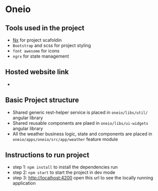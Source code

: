 # Oneio

## Tools used in the project

- [Nx](https://nx.dev) for project scafoldin
- `Bootstrap` and scss for project styling
- `font awesome` for icons
- `ngrx` for state management

## Hosted website link
- 
## Basic Project structure

- Shared generic rest-helper service is placed in `oneio/libs/util/` angular library
- Shared reusable components are plaed in `oneio/libs/ui-widgets` angular library
- All the weather business logic, state and components are placed in `oneio/apps/oneio/src/app/weather` feature module

## Instructions to run project

- step 1: `npm install` to install the dependencies run
- step 2: `npm start` to start the project in dev mode
- step 3: [http://localhost:4200](http://localhost:4200) open this url to see the locally running application
